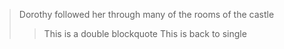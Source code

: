 

> Dorothy followed her through many
> of the rooms of the castle
>> This is a double blockquote
> This is back to single

